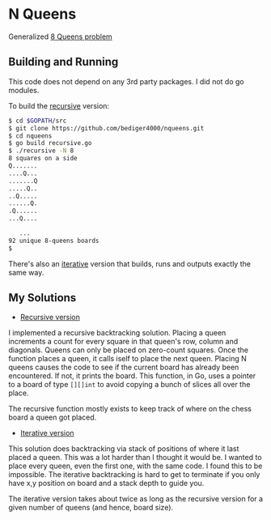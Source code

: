 # N Queens

Generalized [8 Queens problem](https://en.wikipedia.org/wiki/Eight_queens_puzzle)

## Building and Running

This code does not depend on any 3rd party packages.
I did not do go modules.

To build the [recursive](recursive.go) version:

```sh
$ cd $GOPATH/src
$ git clone https://github.com/bediger4000/nqueens.git
$ cd nqueens
$ go build recursive.go
$ ./recursive -N 8
8 squares on a side
Q.......
....Q...
.......Q
.....Q..
..Q.....
......Q.
.Q......
...Q....

   ...
92 unique 8-queens boards
$
```

There's also an [iterative](iterative.go) version that builds,
runs and outputs exactly the same way.

## My Solutions

* [Recursive version](recursive.go)

I implemented a recursive backtracking solution.
Placing a queen increments a count for every square in
that queen's row, column and diagonals.
Queens can only be placed on zero-count squares.
Once the function places a queen,
it calls iself to place the next queen.
Placing N queens causes the code to see if the current
board has already been encountered.
If not, it prints the board.
This function, in Go, uses a pointer to a board of type `[][]int`
to avoid copying a bunch of slices all over the place.

The recursive function mostly exists to keep track of where
on the chess board a queen got placed.

* [Iterative version](iterative.go)

This solution does backtracking via stack of positions
of where it last placed a queen.
This was a lot harder than I thought it would be.
I wanted to place every queen, even the first one,
with the same code.
I found this to be impossible.
The iterative backtracking is hard to get to terminate if you
only have x,y position on board and a stack depth to guide you.

The iterative version takes about twice as long as the recursive
version for a given number of queens (and hence, board size).
